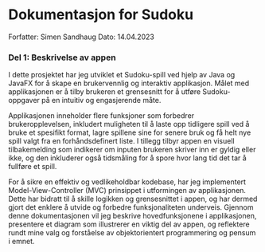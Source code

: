 # Dokumentasjon for Sudoku

Forfatter: Simen Sandhaug
Dato: 14.04.2023

### Del 1: Beskrivelse av appen

I dette prosjektet har jeg utviklet et Sudoku-spill ved hjelp av Java og JavaFX for å skape en brukervennlig og interaktiv applikasjon. Målet med applikasjonen er å tilby brukeren et grensesnitt for å utføre Sudoku-oppgaver på en intuitiv og engasjerende måte.

Applikasjonen inneholder flere funksjoner som forbedrer brukeropplevelsen, inkludert muligheten til å laste opp tidligere spill ved å bruke et spesifikt format, lagre spillene sine for senere bruk og få helt nye spill valgt fra en forhåndsdefinert liste. I tillegg tilbyr appen en visuell tilbakemelding som indikerer om inputen brukeren skriver inn er gyldig eller ikke, og den inkluderer også tidsmåling for å spore hvor lang tid det tar å fullføre et spill.

For å sikre en effektiv og vedlikeholdbar kodebase, har jeg implementert Model-View-Controller (MVC) prinsippet i utformingen av applikasjonen. Dette har bidratt til å skille logikken og grensesnittet i appen, og har dermed gjort det enklere å utvide og forbedre funksjonaliteten underveis. Gjennom denne dokumentasjonen vil jeg beskrive hovedfunksjonene i applikasjonen, presentere et diagram som illustrerer en viktig del av appen, og reflektere rundt mine valg og forståelse av objektorientert programmering og pensum i emnet.
